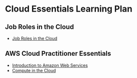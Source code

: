 # Cloud Essentials Learning Plan
## Job Roles in the Cloud
- [Job Roles in the Cloud](job_roles.md)

## AWS Cloud Practitioner Essentials
- [Introduction to Amazon Web Services](cloud-practitioner-essentials/introduction.md)
- [Compute in the Cloud](cloud-practitioner-essentials/compute.md)
